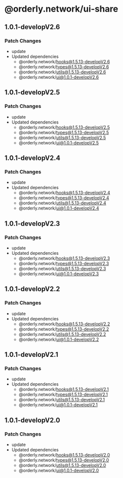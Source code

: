 # @orderly.network/ui-share

## 1.0.1-developV2.6

### Patch Changes

- update
- Updated dependencies
  - @orderly.network/hooks@1.5.13-developV2.6
  - @orderly.network/types@1.5.13-developV2.6
  - @orderly.network/utils@1.5.13-developV2.6
  - @orderly.network/ui@1.0.1-developV2.6

## 1.0.1-developV2.5

### Patch Changes

- update
- Updated dependencies
  - @orderly.network/hooks@1.5.13-developV2.5
  - @orderly.network/types@1.5.13-developV2.5
  - @orderly.network/utils@1.5.13-developV2.5
  - @orderly.network/ui@1.0.1-developV2.5

## 1.0.1-developV2.4

### Patch Changes

- update
- Updated dependencies
  - @orderly.network/hooks@1.5.13-developV2.4
  - @orderly.network/types@1.5.13-developV2.4
  - @orderly.network/utils@1.5.13-developV2.4
  - @orderly.network/ui@1.0.1-developV2.4

## 1.0.1-developV2.3

### Patch Changes

- update
- Updated dependencies
  - @orderly.network/hooks@1.5.13-developV2.3
  - @orderly.network/types@1.5.13-developV2.3
  - @orderly.network/utils@1.5.13-developV2.3
  - @orderly.network/ui@1.0.1-developV2.3

## 1.0.1-developV2.2

### Patch Changes

- update
- Updated dependencies
  - @orderly.network/hooks@1.5.13-developV2.2
  - @orderly.network/types@1.5.13-developV2.2
  - @orderly.network/utils@1.5.13-developV2.2
  - @orderly.network/ui@1.0.1-developV2.2

## 1.0.1-developV2.1

### Patch Changes

- update
- Updated dependencies
  - @orderly.network/hooks@1.5.13-developV2.1
  - @orderly.network/types@1.5.13-developV2.1
  - @orderly.network/utils@1.5.13-developV2.1
  - @orderly.network/ui@1.0.1-developV2.1

## 1.0.1-developV2.0

### Patch Changes

- update
- Updated dependencies
  - @orderly.network/hooks@1.5.13-developV2.0
  - @orderly.network/types@1.5.13-developV2.0
  - @orderly.network/utils@1.5.13-developV2.0
  - @orderly.network/ui@1.0.1-developV2.0

